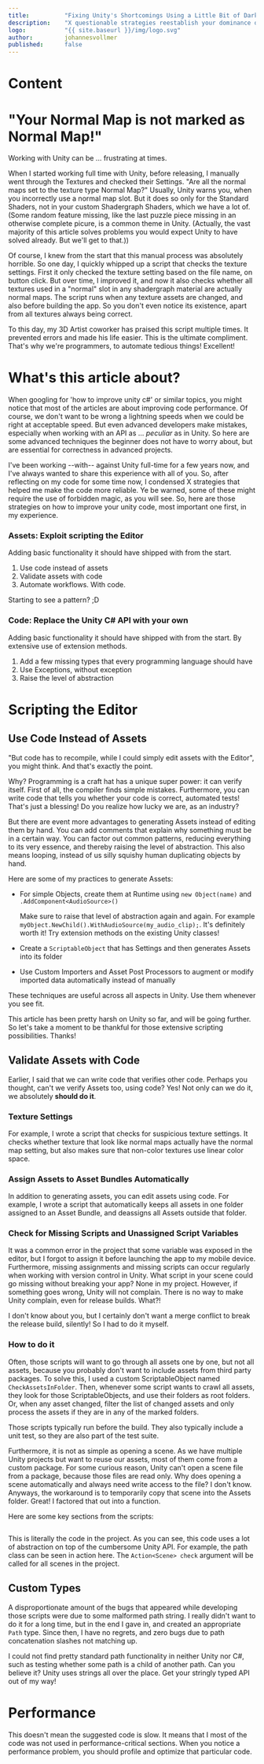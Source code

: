 ```yaml
---
title:          "Fixing Unity's Shortcomings Using a Little Bit of Dark Magic"
description:    "X questionable strategies reestablish your dominance over Unity" 
logo:           "{{ site.baseurl }}/img/logo.svg"
author:         johannesvollmer
published: 	    false
---
```



<!-- 

title:
- Taming Unity: How to stay on top
- How to ride on top Unity's Flood of Runtime Errors
- Surfing Unity: Staying on top of its design flaws
- How to survive surfing the Unity 3D waves
- How to not burnout using Unity
- Using code to fight Unity pitfalls
- Coding your way out of Unity's Error Hell
- Fixing Unity's Shortcomings Using a Little Bit of Dark Magic
- X questionable Strategies regain your Dominance over Unity
- X Tools I wish I had created right at the start
- Your Normal Map is not marked as Normal Map!

audience: 
    unity junior dev

the one thing i want to say:
    "don't hesitate to use black magic if it fixes a real problem"
    or maybe rather 

topic (pick narrow and deep, not wide and shallow..!?):
    X strategies to tame Unity for production
    X Strategies regain your Dominance over Unity
    X Tools I wish I had created right at the start

core reasoning:
- why: unity annoying bugs at runtime
- what: make unity more reliable
- how: checks and tests

introduction:
- working with unity for over a decade, full time for about two years
- want to share some of my strategies 
- biggest pain point: unreliability, fear of releasing broken stuff, but also compiling to connected device for minutes, then instantly falling due to minor oversight
- disclaimer: working with AR & Cloud Anchors often prevents the use of Unity Remote / Unity ARFoundation Remote 3rd party plugin. some of the pain points might be specific to this use case

metaphors:
unity development is like surfing, without tying the surfboard to yourself
feels amazing to hit the spot, but in reality you will be falling of a lot more than you are riding on top

asset strategies:
- use code instead of assets when possible 
- validate assets using scripts A LOT
- automatically run tests (& checks)
- automating workflows (build & bundles)

code discipline strategies:
- a lot of runtime assertions
- better types and exceptions
- raising level of abstraction (+ logging)
- fix bugs in unity (meaning workarounds)
- fix shortcomings of C# (using reflection)

strategies dump:
- run tests before building
- run tests in ci
- extending methods to throw exceptions
- nullable extensions 
- Logging utilities (expeessions, to string)
- Path type
- Units types
- UniRX from 6y ago better than async
- raising level of abstraction with extensions
- reflective equals & to string
- tests that analyse scenes and prefabs
- ExpectAssignedInEditor & ...
- testing for existence of script in scene
- assign asset bundles by folder strictly
- generating assets
- check texture setting based on name
- set project settings by code (dbg/release)


examples for missing exceptions in unity:
- when trying to open a scene from a copied asset during batch asset editing, it gives you an empty valid scene instead of invalid or correctly filled scene
- when scene loading fails, gives you a scene object that has the invalid flag set
- component not found on object
it's a design basic rule that the user should not be forced to remember doing a thing, "if only we had a computer to do such tedium for me" (https://eev.ee/blog/2016/12/01/lets-stop-copying-c/)
 -->

# Content

<!-- #1 focus lead (probably narrative, anectode) 3-4§ -->


# "Your Normal Map is not marked as Normal Map!"
Working with Unity can be ... frustrating at times. 

When I started working full time with Unity, before releasing, I manually went through the Textures and checked their Settings. "Are all the normal maps set to the texture type Normal Map?" Usually, Unity warns you, when you incorrectly use a normal map slot. But it does so only for the Standard Shaders, not in your custom Shadergraph Shaders, which we have a lot of. (Some random feature missing, like the last puzzle piece missing in an otherwise complete picure, is a common theme in Unity. (Actually, the vast majority of this article solves problems you would expect Unity to have solved already. But we'll get to that.))

Of course, I knew from the start that this manual process was absolutely horrible. So one day, I quickly whipped up a script that checks the texture settings. First it only checked the texture setting based on the file name, on button click. But over time, I improved it, and now it also checks whether all textures used in a "normal" slot in any shadergraph material are actually normal maps. The script runs when any texture assets are changed, and also before building the app. So you don't even notice its existence, apart from all textures always being correct.

To this day, my 3D Artist coworker has praised this script multiple times. It prevented errors and made his life easier. This is the ultimate compliment. That's why we're programmers, to automate tedious things! Excellent!


<!-- #2 nut graph 2-3§ -->


# What's this article about?

When googling for 'how to improve unity c#' or similar topics, you might notice that most of the articles are about improving code performance. Of course, we don't want to be wrong a lightning speeds when we could be right at acceptable speed. But even advanced developers make mistakes, especially when working with an API as ... _peculiar_ as in Unity. So here are some advanced techniques the beginner does not have to worry about, but are essential for correctness in advanced projects.

I've been working --with-- against Unity full-time for a few years now, and I've always wanted to share this experience with all of you. So, after reflecting on my code for some time now, I condensed X strategies that helped me make the code more reliable. Ye be warned, some of these might require the use of forbidden magic, as you will see. So, here are those strategies on how to improve your unity code, most important one first, in my experience.

### Assets: Exploit scripting the Editor
Adding basic functionality it should have shipped with from the start.

1. Use code instead of assets
2. Validate assets with code
3. Automate workflows. With code.

Starting to see a pattern? ;D

### Code: Replace the Unity C# API with your own
Adding basic functionality it should have shipped with from the start.
By extensive use of extension methods.

1. Add a few missing types that every programming language should have
2. Use Exceptions, without exception
3. Raise the level of abstraction


<!-- #3 body of story -->


# Scripting the Editor

## Use Code Instead of Assets
"But code has to recompile, while I could simply edit assets with the Editor", you might think. And that's exactly the point.

Why? Programming is a craft hat has a unique super power: it can verify itself. First of all, the compiler finds simple mistakes. Furthermore, you can write code that tells you whether your code is correct, automated tests! That's just a blessing! Do you realize how lucky we are, as an industry?

But there are event more advantages to generating Assets instead of editing them by hand. You can add comments that explain why something must be in a certain way. You can factor out common patterns, reducing everything to its very essence, and thereby raising the level of abstraction. This also means looping, instead of us silly squishy human duplicating objects by hand.

Here are some of my practices to generate Assets:
- For simple Objects, create them at Runtime using `new Object(name)` and `.AddComponent<AudioSource>()`

    Make sure to raise that level of abstraction again and again. For example `myObject.NewChild().WithAudioSource(my_audio_clip);`. It's definitely worth it! Try extension methods on the existing Unity classes!
- Create a `ScriptableObject` that has Settings and then generates Assets into its folder
- Use Custom Importers and Asset Post Processors to augment or modify imported data automatically instead of manually

These techniques are useful across all aspects in Unity. Use them whenever you see fit.

This article has been pretty harsh on Unity so far, and will be going further. So let's take a moment to be thankful for those extensive scripting possibilities. Thanks!



## Validate Assets with Code
Earlier, I said that we can write code that verifies other code. Perhaps you thought, can't we verify Assets too, using code? Yes! Not only can we do it, we absolutely __should do it__.

### Texture Settings
For example, I wrote a script that checks for suspicious texture settings. It checks whether texture that look like normal maps actually have the normal map setting, but also makes sure that non-color textures use linear color space.

### Assign Assets to Asset Bundles Automatically
In addition to generating assets, you can edit assets using code. For example, I wrote a script that automatically keeps all assets in one folder assigned to an Asset Bundle, and deassigns all Assets outside that folder.

### Check for Missing Scripts and Unassigned Script Variables
It was a common error in the project that some variable was exposed in the editor, but I forgot to assign it before launching the app to my mobile device. Furthermore, missing assignments and missing scripts can occur regularly when working with version control in Unity. What script in your scene could go missing without breaking your app? None in my project. However, if something goes wrong, Unity will not complain. There is no way to make Unity complain, even for release builds. What?! 

I don't know about you, but I certainly don't want a merge conflict to break the release build, silently! So I had to do it myself. 


### How to do it
Often, those scripts will want to go through all assets one by one, but not all assets, because you probably don't want to include assets from third party packages.
To solve this, I used a custom ScriptableObject named `CheckAssetsInFolder`. Then, whenever some script wants to crawl all assets, they look for those ScriptableObjects, and use their folders as root folders. Or, when any asset changed, filter the list of changed assets and only process the assets if they are in any of the marked folders.

Those scripts typically run before the build. They also typically include a unit test, so they are also part of the test suite.

Furthermore, it is not as simple as opening a scene. As we have multiple Unity projects but want to reuse our assets, most of them come from a custom package. For some curious reason, Unity can't open a scene file from a package, because those files are read only. Why does opening a scene automatically and always need write access to the file? I don't know. Anyways, the workaround is to temporarily copy that scene into the Assets folder. Great! I factored that out into a function.

Here are some key sections from the scripts:
```cs

```

This is literally the code in the project. As you can see, this code uses a lot of abstraction on top of the cumbersome Unity API. For example, the path class can be seen in action here. The `Action<Scene> check` argument will be called for all scenes in the project.


## Custom Types

A disproportionate amount of the bugs that appeared while developing those scripts were due to some malformed path string. I really didn't want to do it for a long time, but in the end I gave in, and created an appropriate `Path` type. Since then, I have no regrets, and zero bugs due to path concatenation slashes not matching up.

I could not find pretty standard path functionality in neither Unity nor C#, such as testing whether some path is a child of another path. Can you believe it? Unity uses strings all over the place. Get your stringly typed API out of my way!


# Performance
This doesn't mean the suggested code is slow. It means that I most of the code was not used in performance-critical sections. When you notice a performance problem, you should profile and optimize that particular code.

<!-- #4 kicker -->